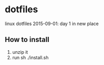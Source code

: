 # dotfiles
linux dotfiles
2015-09-01: day 1 in new place

## How to install
1. unzip it
2. run sh ./install.sh
